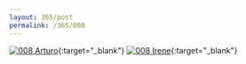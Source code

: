 ```yaml
---
layout: 365/post
permalink: /365/008
---
```


[![008 Arturo](https://c1.staticflickr.com/1/444/19279175925_7f56f178d3_c.jpg)](https://www.flickr.com/photos/131440297@N08/19279175925/){:target="_blank"}
[![008 Irene](https://c1.staticflickr.com/1/444/19280160581_325edd43ce_c.jpg)](https://www.flickr.com/photos/25124902@N04/19280160581/){:target="_blank"}


>

>
